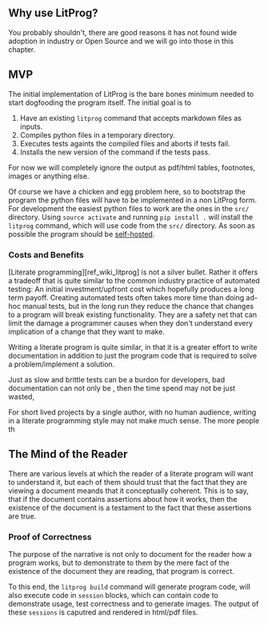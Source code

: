 
## Why use LitProg?

You probably shouldn't, there are good reasons it has not found wide adoption in industry or Open Source and we will go into those in this chapter.

## MVP

The initial implementation of LitProg is the bare bones minimum needed to start dogfooding the program itself. The initial goal is to

 1. Have an existing `litprog` command that accepts markdown files as inputs.
 2. Compiles python files in a temporary directory.
 3. Executes tests againts the compiled files and aborts if tests fail.
 4. Installs the new version of the command if the tests pass.

For now we will completely ignore the output as pdf/html tables, footnotes,
images or anything else.

Of course we have a chicken and egg problem here, so to bootstrap the program the python files will have to be implemented in a non LitProg form. For development the easiest python files to work are the ones in the `src/` directory. Using `source activate` and running `pip install .` will install the `litprog` command, which will use code from the `src/` directory. As soon as possible the program should be [self-hosted][ref_wiki_self_hosting].


### Costs and Benefits

[Literate programming][ref_wiki_litprog] is not a silver bullet. Rather it offers a tradeoff that is quite similar to the common industry practice of automated testing: An initial investment/upfront cost which hopefully produces a long term payoff. Creating automated tests often takes more time than doing ad-hoc manual tests, but in the long run they reduce the chance that changes to a program will break existing functionality. They are a safety net that can limit the damage a programmer causes when they don't understand every implication of a change that they want to make.

Writing a literate program is quite similar, in that it is a greater effort to write documentation in addition to just the program code that is required to solve a problem/implement a solution. 

Just as slow and brittle tests can be a burdon for developers, bad documentation can not only be , then the time spend may not be just wasted, 

For short lived projects by a single author, with no human audience, writing in a literate programming style may not make much sense. The more people th


## The Mind of the Reader

There are various levels at which the reader of a literate program will want to understand it, but each of them should trust that the fact that they are viewing a document meands that it conceptually coherent. This is to say, that if the document contains assertions about how it works, then the existence of the document is a testament to the fact that these assertions are true.


### Proof of Correctness

The purpose of the narrative is not only to document for the reader how a program works, but to demonstrate to them by the mere fact of the existence of the document they are reading, that program is correct.

To this end, the `litprog build` command will generate program code, will also execute code in `session` blocks, which can contain code to demonstrate usage, test correctness and to generate images. The output of these `sessions` is caputred and rendered in html/pdf files.

[ref_wiki_self_hosting]: https://en.wikipedia.org/wiki/Self-hosting
